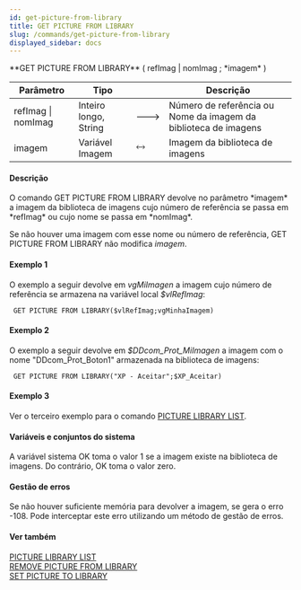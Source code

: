 ```yaml
---
id: get-picture-from-library
title: GET PICTURE FROM LIBRARY
slug: /commands/get-picture-from-library
displayed_sidebar: docs
---
```


<!--REF #_command_.GET PICTURE FROM LIBRARY.Syntax-->**GET PICTURE FROM LIBRARY** ( refImag | nomImag ; *imagem* )<!-- END REF-->
<!--REF #_command_.GET PICTURE FROM LIBRARY.Params-->
| Parâmetro | Tipo |  | Descrição |
| --- | --- | --- | --- |
| refImag &#124; nomImag | Inteiro longo, String | &#x1F852; | Número de referência ou Nome da imagem da biblioteca de imagens |
| imagem | Variável Imagem | &#x1F858; | Imagem da biblioteca de imagens |

<!-- END REF-->

#### Descrição 

<!--REF #_command_.GET PICTURE FROM LIBRARY.Summary-->O comando GET PICTURE FROM LIBRARY devolve no parâmetro *imagem* a imagem da biblioteca de imagens cujo número de referência se passa em *refImag* ou cujo nome se passa em *nomImag*.<!-- END REF-->

Se não houver uma imagem com esse nome ou número de referência, GET PICTURE FROM LIBRARY não modifica *imagem*. 

#### Exemplo 1 

O exemplo a seguir devolve em *vgMiImagen* a imagem cujo número de referência se armazena na variável local *$vlRefImag*: 

```4d
 GET PICTURE FROM LIBRARY($vlRefImag;vgMinhaImagem)
```

#### Exemplo 2 

O exemplo a seguir devolve em *$DDcom\_Prot\_MiImagen* a imagem com o nome "DDcom\_Prot\_Boton1" armazenada na biblioteca de imagens: 

```4d
 GET PICTURE FROM LIBRARY("XP - Aceitar";$XP_Aceitar)
```

#### Exemplo 3 

Ver o terceiro exemplo para o comando [PICTURE LIBRARY LIST](picture-library-list.md "PICTURE LIBRARY LIST").

#### Variáveis e conjuntos do sistema 

A variável sistema OK toma o valor 1 se a imagem existe na biblioteca de imagens. Do contrário, OK toma o valor zero.

#### Gestão de erros 

Se não houver suficiente memória para devolver a imagem, se gera o erro -108\. Pode interceptar este erro utilizando um método de gestão de erros.

#### Ver também 

[PICTURE LIBRARY LIST](picture-library-list.md)  
[REMOVE PICTURE FROM LIBRARY](remove-picture-from-library.md)  
[SET PICTURE TO LIBRARY](set-picture-to-library.md)  